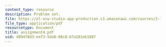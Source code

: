 ```yaml
---
content_type: resource
description: Problem set.
file: https://ol-ocw-studio-app-production.s3.amazonaws.com/courses/2-141-modeling-and-simulation-of-dynamic-systems-fall-2006/d094f8d3eef35da808c867a201eb1887_assignment4.pdf
file_type: application/pdf
resourcetype: Document
title: assignment4.pdf
uid: d094f8d3-eef3-5da8-08c8-67a201eb1887
---
```

